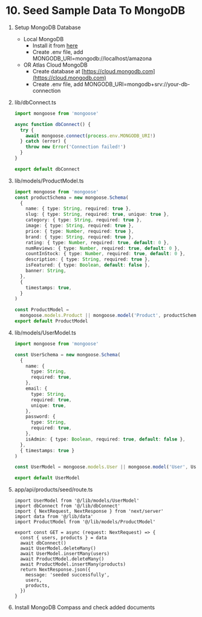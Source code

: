 # 10. Seed Sample Data To MongoDB

1. Setup MongoDB Database

   - Local MongoDB
     - Install it from [here](https://www.mongodb.com/try/download/community)
     - Create .env file, add MONGODB_URI=mongodb://localhost/amazona
   - OR Atlas Cloud MongoDB
     - Create database at [https://cloud.mongodb.com](https://cloud.mongodb.com)
     - Create .env file, add MONGODB_URI=mongodb+srv://your-db-connection

2. lib/dbConnect.ts

   ```ts
   import mongoose from 'mongoose'

   async function dbConnect() {
     try {
       await mongoose.connect(process.env.MONGODB_URI!)
     } catch (error) {
       throw new Error('Connection failed!')
     }
   }

   export default dbConnect
   ```

3. lib/models/ProductModel.ts

   ```ts
   import mongoose from 'mongoose'
   const productSchema = new mongoose.Schema(
     {
       name: { type: String, required: true },
       slug: { type: String, required: true, unique: true },
       category: { type: String, required: true },
       image: { type: String, required: true },
       price: { type: Number, required: true },
       brand: { type: String, required: true },
       rating: { type: Number, required: true, default: 0 },
       numReviews: { type: Number, required: true, default: 0 },
       countInStock: { type: Number, required: true, default: 0 },
       description: { type: String, required: true },
       isFeatured: { type: Boolean, default: false },
       banner: String,
     },
     {
       timestamps: true,
     }
   )

   const ProductModel =
     mongoose.models.Product || mongoose.model('Product', productSchema)
   export default ProductModel
   ```

4. lib/models/UserModel.ts

   ```ts
   import mongoose from 'mongoose'

   const UserSchema = new mongoose.Schema(
     {
       name: {
         type: String,
         required: true,
       },
       email: {
         type: String,
         required: true,
         unique: true,
       },
       password: {
         type: String,
         required: true,
       },
       isAdmin: { type: Boolean, required: true, default: false },
     },
     { timestamps: true }
   )

   const UserModel = mongoose.models.User || mongoose.model('User', UserSchema)

   export default UserModel
   ```

5. app/api/products/seed/route.ts

   ```tsx
   import UserModel from '@/lib/models/UserModel'
   import dbConnect from '@/lib/dbConnect'
   import { NextRequest, NextResponse } from 'next/server'
   import data from '@/lib/data'
   import ProductModel from '@/lib/models/ProductModel'

   export const GET = async (request: NextRequest) => {
     const { users, products } = data
     await dbConnect()
     await UserModel.deleteMany()
     await UserModel.insertMany(users)
     await ProductModel.deleteMany()
     await ProductModel.insertMany(products)
     return NextResponse.json({
       message: 'seeded successfully',
       users,
       products,
     })
   }
   ```

6. Install MongoDB Compass and check added documents
